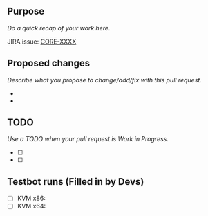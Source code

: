 ## Purpose

_Do a quick recap of your work here._

JIRA issue: [CORE-XXXX](https://jira.reactos.org/browse/CORE-XXXX)

## Proposed changes

_Describe what you propose to change/add/fix with this pull request._

- 
- 

## TODO

_Use a TODO when your pull request is Work in Progress._

- [ ] 
- [ ] 

## Testbot runs (Filled in by Devs)
- [ ] KVM x86:
- [ ] KVM x64: